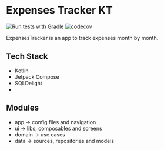 # Expenses Tracker KT

[![Run tests with Gradle](https://github.com/efrenospino/expenses-tracker-kt/actions/workflows/test.yml/badge.svg?branch=main)](https://github.com/efrenospino/expenses-tracker-kt/actions/workflows/test.yml)
[![codecov](https://codecov.io/gh/efrenospino/expenses-tracker-kt/graph/badge.svg?token=EJZSOVYUJU)](https://codecov.io/gh/efrenospino/expenses-tracker-kt)

ExpensesTracker is an app to track expenses month by month.

## Tech Stack
- Kotlin
- Jetpack Compose
- SQLDelight
- 

## Modules
- app -> config files and navigation
- ui -> libs, composables and screens
- domain -> use cases 
- data -> sources, repositories and models
